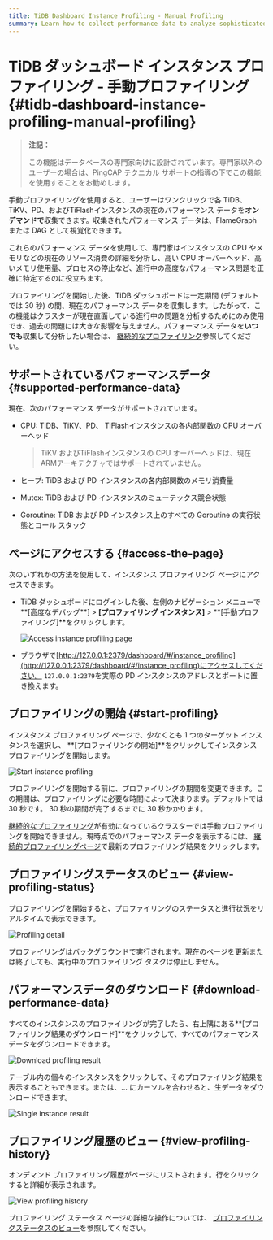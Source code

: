 ```yaml
---
title: TiDB Dashboard Instance Profiling - Manual Profiling
summary: Learn how to collect performance data to analyze sophisticated problems.
---
```


# TiDB ダッシュボード インスタンス プロファイリング - 手動プロファイリング {#tidb-dashboard-instance-profiling-manual-profiling}

> **注記：**
>
> この機能はデータベースの専門家向けに設計されています。専門家以外のユーザーの場合は、PingCAP テクニカル サポートの指導の下でこの機能を使用することをお勧めします。

手動プロファイリングを使用すると、ユーザーはワンクリックで各 TiDB、TiKV、PD、およびTiFlashインスタンスの現在のパフォーマンス データを**オンデマンドで**収集できます。収集されたパフォーマンス データは、FlameGraph または DAG として視覚化できます。

これらのパフォーマンス データを使用して、専門家はインスタンスの CPU やメモリなどの現在のリソース消費の詳細を分析し、高い CPU オーバーヘッド、高いメモリ使用量、プロセスの停止など、進行中の高度なパフォーマンス問題を正確に特定するのに役立ちます。

プロファイリングを開始した後、TiDB ダッシュボードは一定期間 (デフォルトでは 30 秒) の間、現在のパフォーマンス データを収集します。したがって、この機能はクラスターが現在直面している進行中の問題を分析するためにのみ使用でき、過去の問題には大きな影響を与えません。パフォーマンス データを**いつでも**収集して分析したい場合は、 [継続的なプロファイリング](/dashboard/continuous-profiling.md)参照してください。

## サポートされているパフォーマンスデータ {#supported-performance-data}

現在、次のパフォーマンス データがサポートされています。

-   CPU: TiDB、TiKV、PD、 TiFlashインスタンスの各内部関数の CPU オーバーヘッド

    > TiKV およびTiFlashインスタンスの CPU オーバーヘッドは、現在 ARMアーキテクチャではサポートされていません。

-   ヒープ: TiDB および PD インスタンスの各内部関数のメモリ消費量

-   Mutex: TiDB および PD インスタンスのミューテックス競合状態

-   Goroutine: TiDB および PD インスタンス上のすべての Goroutine の実行状態とコール スタック

## ページにアクセスする {#access-the-page}

次のいずれかの方法を使用して、インスタンス プロファイリング ページにアクセスできます。

-   TiDB ダッシュボードにログインした後、左側のナビゲーション メニューで**[高度なデバッグ**] &gt; **[プロファイリング インスタンス]** &gt; **[手動プロファイリング]**をクリックします。

    ![Access instance profiling page](https://download.pingcap.com/images/docs/dashboard/dashboard-profiling-access.png)

-   ブラウザで[http://127.0.0.1:2379/dashboard/#/instance_profiling](http://127.0.0.1:2379/dashboard/#/instance_profiling)にアクセスしてください。 `127.0.0.1:2379`を実際の PD インスタンスのアドレスとポートに置き換えます。

## プロファイリングの開始 {#start-profiling}

インスタンス プロファイリング ページで、少なくとも 1 つのターゲット インスタンスを選択し、 **[プロファイリングの開始]**をクリックしてインスタンス プロファイリングを開始します。

![Start instance profiling](https://download.pingcap.com/images/docs/dashboard/dashboard-profiling-start.png)

プロファイリングを開始する前に、プロファイリングの期間を変更できます。この期間は、プロファイリングに必要な時間によって決まります。デフォルトでは 30 秒です。 30 秒の期間が完了するまでに 30 秒かかります。

[継続的なプロファイリング](/dashboard/continuous-profiling.md)が有効になっているクラスターでは手動プロファイリングを開始できません。現時点でのパフォーマンス データを表示するには、 [継続的プロファイリングページ](/dashboard/continuous-profiling.md#access-the-page)で最新のプロファイリング結果をクリックします。

## プロファイリングステータスのビュー {#view-profiling-status}

プロファイリングを開始すると、プロファイリングのステータスと進行状況をリアルタイムで表示できます。

![Profiling detail](https://download.pingcap.com/images/docs/dashboard/dashboard-profiling-view-progress.png)

プロファイリングはバックグラウンドで実行されます。現在のページを更新または終了しても、実行中のプロファイリング タスクは停止しません。

## パフォーマンスデータのダウンロード {#download-performance-data}

すべてのインスタンスのプロファイリングが完了したら、右上隅にある**[プロファイリング結果のダウンロード]**をクリックして、すべてのパフォーマンス データをダウンロードできます。

![Download profiling result](https://download.pingcap.com/images/docs/dashboard/dashboard-profiling-download.png)

テーブル内の個々のインスタンスをクリックして、そのプロファイリング結果を表示することもできます。または、... にカーソルを合わせると、生データをダウンロードできます。

![Single instance result](https://download.pingcap.com/images/docs/dashboard/dashboard-profiling-view-single.png)

## プロファイリング履歴のビュー {#view-profiling-history}

オンデマンド プロファイリング履歴がページにリストされます。行をクリックすると詳細が表示されます。

![View profiling history](https://download.pingcap.com/images/docs/dashboard/dashboard-profiling-history.png)

プロファイリング ステータス ページの詳細な操作については、 [プロファイリングステータスのビュー](#view-profiling-status)を参照してください。
